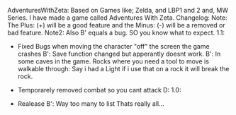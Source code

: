 AdventuresWithZeta:
Based on Games like; Zelda, and LBP1 and 2 and, MW Series.
I have made a game called Adventures With Zeta.
Changelog:
Note: The Plus: (+) will be a good feature and the Minus: (-) will be a removed or bad feature.
Note2: Also B' equals a bug. SO you know what to expect.
1.1:
+ Fixed Bugs when moving the character "off" the screen the game crashes
B': Save function changed but apperantly doesnt work.
B': In some caves in the game. Rocks where you need a tool to move is walkable through: Say i had a Light if i use that on a rock it will break the rock.
- Temporarely removed combat so you cant attack D: 
1.0:
+ Realease
B': Way too many to list
Thats really all...

